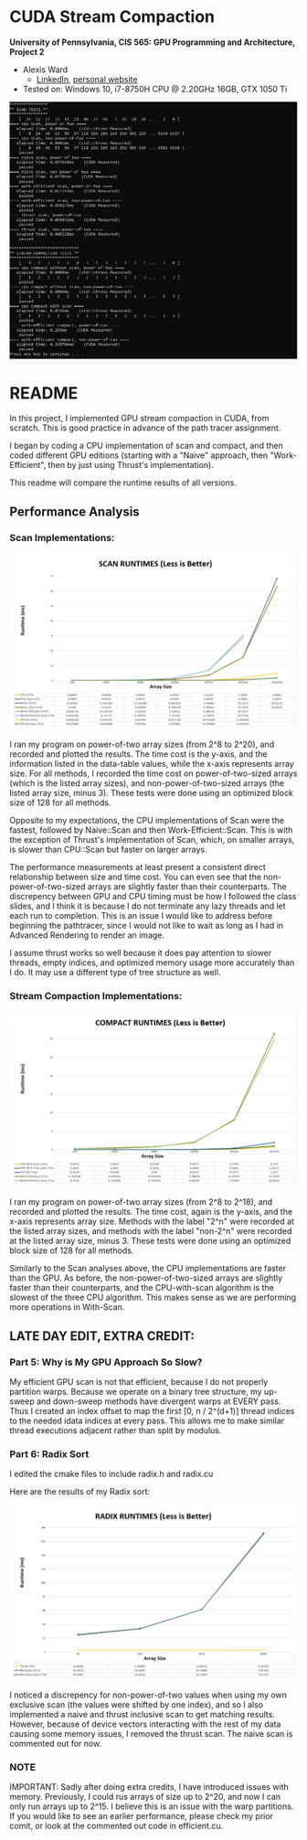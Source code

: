 CUDA Stream Compaction
======================

**University of Pennsylvania, CIS 565: GPU Programming and Architecture, Project 2**

* Alexis Ward
  * [LinkedIn](https://www.linkedin.com/in/alexis-ward47/), [personal website](https://www.alexis-ward.tech/)
* Tested on: Windows 10, i7-8750H CPU @ 2.20GHz 16GB, GTX 1050 Ti 

![](img/scan_tests_output.png)

# README

In this project, I implemented GPU stream compaction in CUDA, from scratch. This is good practice in advance of the path tracer assignment.

I began by coding a CPU implementation of scan and compact, and then coded different GPU editions (starting with a "Naive" approach, then "Work-Efficient", then by just using Thrust's implementation).

This readme will compare the runtime results of all versions.


## Performance Analysis

### Scan Implementations:

![](img/scan.png)

I ran my program on power-of-two array sizes (from 2^8 to 2^20), and recorded and plotted the results. The time cost is the y-axis, and the information listed in the data-table values, while the x-axis represents array size. For all methods, I recorded the time cost on power-of-two-sized arrays (which is the listed array sizes), and non-power-of-two-sized arrays (the listed array size, minus 3). These tests were done using an optimized block size of 128 for all methods.

Opposite to my expectations, the CPU implementations of Scan were the fastest, followed by Naive::Scan and then Work-Efficient::Scan. This is with the exception of Thrust's implementation of Scan, which, on smaller arrays, is slower than CPU::Scan but faster on larger arrays. 

The performance measurements at least present a consistent direct relationship between size and time cost. You can even see that the non-power-of-two-sized arrays are slightly faster than their counterparts. The discrepency between GPU and CPU timing must be how I followed the class slides, and I think it is because I do not terminate any lazy threads and let each run to completion. This is an issue I would like to address before beginning the pathtracer, since I would not like to wait as long as I had in Advanced Rendering to render an image.

I assume thrust works so well because it does pay attention to slower threads, empty indices, and optimized memory usage more accurately than I do. It may use a different type of tree structure as well.

### Stream Compaction Implementations:

![](img/compact.png)

I ran my program on power-of-two array sizes (from 2^8 to 2^18), and recorded and plotted the results. The time cost, again is the y-axis, and the x-axis represents array size. Methods with the label "2^n" were recorded at the listed array sizes, and methods with the label "non-2^n" were recorded at the listed array size, minus 3. These tests were done using an optimized block size of 128 for all methods.

Similarly to the Scan analyses above, the CPU implementations are faster than the GPU. As before, the non-power-of-two-sized arrays are slightly faster than their counterparts, and the CPU-with-scan algorithm is the slowest of the three CPU algorithm. This makes sense as we are performing more operations in With-Scan.


## LATE DAY EDIT, EXTRA CREDIT: 

### Part 5: Why is My GPU Approach So Slow?

My efficient GPU scan is not that efficient, because I do not properly partition warps. Because we operate on a binary tree structure, my up-sweep and down-sweep methods have divergent warps at EVERY pass. Thus I created an index offset to map the first [0, n / 2^(d+1)] thread indices to the needed idata indices at every pass. This allows me to make similar thread executions adjacent rather than split by modulus.

### Part 6: Radix Sort 

I edited the cmake files to include radix.h and radix.cu

Here are the results of my Radix sort:

![](img/radix-time.png)

I noticed a discrepency for non-power-of-two values when using my own exclusive scan (the values were shifted by one index), and so I also implemented a naive and thrust inclusive scan to get matching results. However, because of device vectors interacting with the rest of my data causing some memory issues, I removed the thrust scan. The naive scan is commented out for now.

### NOTE 

IMPORTANT: Sadly after doing extra credits, I have introduced issues with memory. Previously, I could rus arrays of size up to 2^20, and now I can only run arrays up to 2^15. I believe this is an issue with the warp partitions. If you would like to see an earlier performance, please check my prior comit, or look at the commented out code in efficient.cu.


